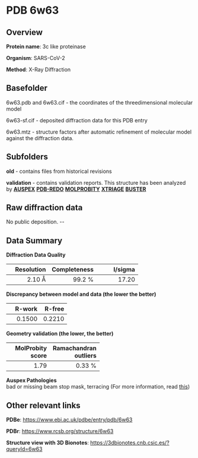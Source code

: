 # PDB 6w63

## Overview

**Protein name**: 3c like proteinase

**Organism**: SARS-CoV-2

**Method**: X-Ray Diffraction



## Basefolder

6w63.pdb and 6w63.cif - the coordinates of the threedimensional molecular model

6w63-sf.cif - deposited diffraction data for this PDB entry

6w63.mtz - structure factors after automatic refinement of molecular model against the diffraction data.

## Subfolders



**old** - contains files from historical revisions

**validation** - contains validation reports. This structure has been analyzed by [**AUSPEX**](https://github.com/thorn-lab/coronavirus_structural_task_force/tree/master/pdb/3c_like_proteinase/SARS-CoV-2/6w63/validation/auspex) [**PDB-REDO**](https://github.com/thorn-lab/coronavirus_structural_task_force/tree/master/pdb/3c_like_proteinase/SARS-CoV-2/6w63/validation/pdb-redo) [**MOLPROBITY**](https://github.com/thorn-lab/coronavirus_structural_task_force/tree/master/pdb/3c_like_proteinase/SARS-CoV-2/6w63/validation/molprobity) [**XTRIAGE**](https://github.com/thorn-lab/coronavirus_structural_task_force/blob/master/pdb/3c_like_proteinase/SARS-CoV-2/6w63/validation/Xtriage_output.log) [**BUSTER**](https://www.globalphasing.com/buster/wiki/index.cgi?Covid19Pdb6W63) 



## Raw diffraction data

No public deposition. --<br> 

## Data Summary
**Diffraction Data Quality**

|   | Resolution | Completeness| I/sigma |
|---|-------------:|----------------:|--------------:|
|   |2.10 Å|99.2  %|<img width=50/>17.20|

**Discrepancy between model and data (the lower the better)**

|   | **R-work**| **R-free**   
|---|-------------:|----------------:|           
||  0.1500|  0.2210|

**Geometry validation (the lower, the better)**

|   |**MolProbity<br>score**| **Ramachandran<br>outliers** 
|---|-------------:|----------------:|
||  1.79|  0.33 %|

**Auspex Pathologies**<br> bad or missing beam stop mask, terracing (For more information, read [this](https://github.com/thorn-lab/coronavirus_structural_task_force/blob/master/pdb/3c_like_proteinase/SARS-CoV-2/6w63/validation/auspex/6w63_auspex_comments.txt))

 



## Other relevant links 
**PDBe**:  https://www.ebi.ac.uk/pdbe/entry/pdb/6w63
 
**PDBr**: https://www.rcsb.org/structure/6w63 

**Structure view with 3D Bionotes**: https://3dbionotes.cnb.csic.es/?queryId=6w63


